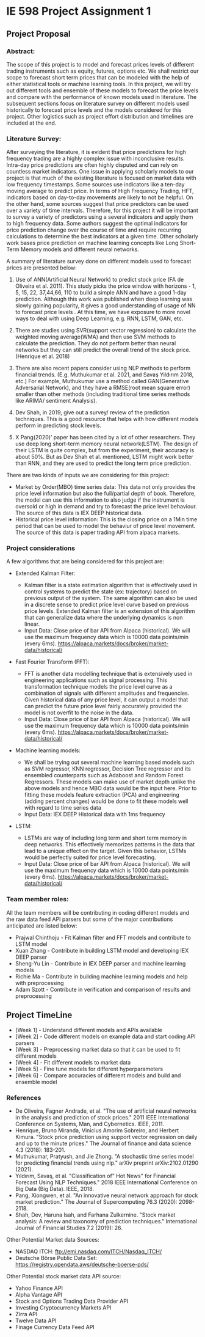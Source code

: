 # IE 598 Project Assignment 1
## Project Proposal
### Abstract:
The scope of this project is to model and forecast prices levels of different trading instruments such as equity, futures, options etc. We shall restrict our scope to forecast short term prices that can be modeled with the help of either statistical tools or machine learning tools. In this project, we will try out different tools and ensemble of these models to forecast the price levels and compare with the performance of known models used in literature. The subsequent sections focus on literature survey on different models used historically to forecast price levels and the models considered for this project. Other logistics such as project effort distribution and timelines are included at the end.


### Literature Survey:
After surveying the literature, it is evident that price predictions for high frequency trading are a highly complex issue with inconclusive results. Intra-day price predictions are often highly disputed and can rely on countless market indicators. One issue in applying scholarly models to our project is that much of the existing literature is focused on market data with low frequency timestamps. Some sources use indicators like a ten-day moving average to predict price. In terms of High Frequency Trading, HFT, indicators based on day-to-day movements are likely to not be helpful. On the other hand, some sources suggest that price predictors can be used over a variety of time intervals. Therefore, for this project it will be important to survey a variety of predictors using a several indicators and apply them to high frequency data. Some authors suggest the optimal indicators for price prediction change over the course of time and require recurring calculations to determine the best indicators at a given time. Other scholarly work bases price prediction on machine learning concepts like Long Short-Term Memory models and different neural networks.

A summary of literature survey done on different models used to forecast prices are presented below:

1.	Use of ANN(Artificial Neural Network) to predict stock price (FA de Oliveira et al. 2011). This study picks the price window with horizons - 1, 5, 15, 22, 37,44,66, 110 to build a simple ANN and have a good 1-day prediction. Although this work was published when deep learning was slowly gaining popularity, it gives a good understanding of usage of NN to forecast price levels . At this time, we have exposure to more novel ways to deal with using Deep Learning, e.g.  RNN, LSTM, GAN, etc.

2.	There are studies using SVR(support vector regression) to calculate the weighted moving average(WMA) and then use SVM methods to calculate the prediction. They do not perform better than neural networks but they can still predict the overall trend of the stock price.(Henrique et al. 2018)

3.	There are also recent papers consider using NLP methods to perform financial trends. (E.g. Muthukumar et al. 2021, and Savaş Yıldırım 2018, etc.) For example,  Muthukumar use a method called GAN(Generative Adversarial Network), and they have a RMSE(root mean  square error) smaller than other methods (including traditional time series methods like ARIMA/ sentiment Analysis).

4.	Dev Shah, in 2019, give out a survey/ review of the prediction techniques. This is a good resource that helps with how different models perform in predicting stock levels.

5.	X Pang(2020)’ paper has been cited by a lot of other researchers. They use deep long short-term memory neural network(LSTM). The design of their LSTM is quite complex, but from the experiment, their accuracy is about 50%. But as Dev Shah et al. mentioned, LSTM might work better than RNN, and they are used to predict the long term price prediction.

There are two kinds of inputs we are considering for this project:
- Market by Order(MBO) time series data: This data not only provides the price level information but also the full/partial depth of book. Therefore, the model can use this information to also judge if the instrument is oversold or high in demand and try to forecast the price level behaviour. The source of this data is IEX DEEP historical data.
- Historical price level information: This is the closing price on a 1Min time period that can be used to model the behaviur of price level movement. The source of this data is paper trading API from alpaca markets.


### Project considerations

A few algorithms that are being considered for this project are:
- Extended Kalman Filter: 
  - Kalman filter is a state estimation algorithm that is effectively used in control systems to predict the state (ex: trajectory) based on previous output of the system. The same algorithm can also be used in a discrete sense to predict price level curve based on previous price levels. Extended Kalman filter is an extension of this algorithm that can generalize data where the underlying dynamics is non linear.
  - Input Data: Close price of bar API from Alpaca (historical). We will use the maximum frequency data which is 10000 data points/min (every 6ms).
  https://alpaca.markets/docs/broker/market-data/historical/


- Fast Fourier Transform (FFT): 
   - FFT is another data modelling technique that is extensively used in engineering applications such as signal processing. This transformation technique models the price level curve as a combination of signals with different amplitudes and frequencies. Given historical data of any price level, it can output a model that can predict the future price level fairly accurately provided the model is not overfit to the noise in the data.
  - Input Data: Close price of bar API from Alpaca (historical). We will use the maximum frequency data which is 10000 data points/min (every 6ms).
  https://alpaca.markets/docs/broker/market-data/historical/

- Machine learning models: 
    - We shall be trying out several machine learning based models such as SVM regressor, KNN regressor, Decision Tree regressor and its ensembled counterparts such as Adaboost and Random Forest Regressors. These models can make use of market depth unlike the above models and hence MBO data would be the input here. Prior to fitting these models feature extraction (PCA) and engineering (adding percent changes) would be done to fit these models well with regard to time series data
    - Input Data: IEX DEEP Historical data with 1ms frequency

- LSTM: 
    - LSTMs are way of including long term and short term memory in deep networks. This effectively memorizes patterns in the data that lead to a unique effect on the target. Given this behavior, LSTMs would be perfectly suited for price level forecasting.
    - Input Data: Close price of bar API from Alpaca (historical). We will use the maximum frequency data which is 10000 data points/min (every 6ms).
  https://alpaca.markets/docs/broker/market-data/historical/

### Team member roles:

All the team members will be contributing in coding different models and the raw data feed API parsers but some of the major contributions anticipated are listed below:
- Prajwal Chinthoju - Fit Kalman filter and FFT models and contribute to LSTM model
- Xuan Zhang - Contribute in building LSTM model and developing IEX DEEP parser
- Sheng-Yu Lin - Contribute in IEX DEEP parser and machine learning models
- Richie Ma - Contribute in building machine learning models and help with preprocessing
- Adam Szott - Contribute in verification and comparison of results and preprocessing


## Project TimeLine

- [Week 1] - Understand different models and APIs available
- [Week 2] - Code different models on example data and start coding API parsers
- [Week 3] - Preprocessing market data so that it can be used to fit different models
- [Week 4] - Fit different models to market data
- [Week 5] - Fine tune models for different hyperparameters
- [Week 6] - Compare accuracies of different models and build and ensemble model

### References
- De Oliveira, Fagner Andrade, et al. "The use of artificial neural networks in the analysis and prediction of stock prices." 2011 IEEE International Conference on Systems, Man, and Cybernetics. IEEE, 2011.
- Henrique, Bruno Miranda, Vinicius Amorim Sobreiro, and Herbert Kimura. "Stock price prediction using support vector regression on daily and up to the minute prices." The Journal of finance and data science 4.3 (2018): 183-201.
- Muthukumar, Pratyush, and Jie Zhong. "A stochastic time series model for predicting financial trends using nlp." arXiv preprint arXiv:2102.01290 (2021).
- Yıldırım, Savaş, et al. "Classification of" Hot News" for Financial Forecast Using NLP Techniques." 2018 IEEE International Conference on Big Data (Big Data). IEEE, 2018.
- Pang, Xiongwen, et al. "An innovative neural network approach for stock market prediction." The Journal of Supercomputing 76.3 (2020): 2098-2118.
- Shah, Dev, Haruna Isah, and Farhana Zulkernine. "Stock market analysis: A review and taxonomy of prediction techniques." International Journal of Financial Studies 7.2 (2019): 26.

Other Potential Market data Sources:

- NASDAQ ITCH: ftp://emi.nasdaq.com/ITCH/Nasdaq_ITCH/
- Deutsche Börse Public Data Set: https://registry.opendata.aws/deutsche-boerse-pds/

Other Potential stock market data API source:

- Yahoo Finance API
- Alpha Vantage API
- Stock and Options Trading Data Provider API
- Investing Cryptocurrency Markets API
- Zirra API
- Twelve Data API
- Finage Currency Data Feed API